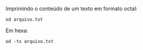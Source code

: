 Imprimindo o conteúdo de um texto em formato octal:

	od arquivo.txt

Em hexa:

	od -tx arquivo.txt
